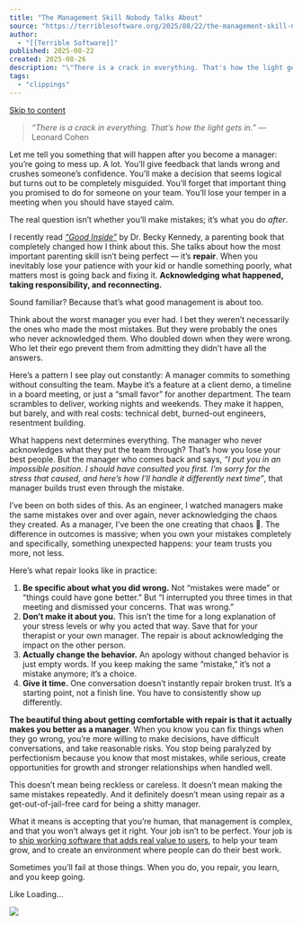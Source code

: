 ```yaml
---
title: "The Management Skill Nobody Talks About"
source: "https://terriblesoftware.org/2025/08/22/the-management-skill-nobody-talks-about/"
author:
  - "[[Terrible Software]]"
published: 2025-08-22
created: 2025-08-26
description: "\"There is a crack in everything. That's how the light gets in.\" — Leonard Cohen Let me tell you something that will happen after you become a manager: you're going to mess up. A lot. You'll give feedback that lands wrong and crushes someone's confidence. You'll make a decision that seems logical but turns out…"
tags:
  - "clippings"
---
```

[Skip to content](https://terriblesoftware.org/2025/08/22/the-management-skill-nobody-talks-about/#wp--skip-link--target)

> *“There is a crack in everything. That’s how the light gets in.”* — Leonard Cohen

Let me tell you something that will happen after you become a manager: you’re going to mess up. A lot. You’ll give feedback that lands wrong and crushes someone’s confidence. You’ll make a decision that seems logical but turns out to be completely misguided. You’ll forget that important thing you promised to do for someone on your team. You’ll lose your temper in a meeting when you should have stayed calm.

The real question isn’t whether you’ll make mistakes; it’s what you do *after*.

I recently read *[“Good Inside”](https://www.amazon.com/Good-Inside-Guide-Becoming-Parent/dp/B09PGMSBBN)* by Dr. Becky Kennedy, a parenting book that completely changed how I think about this. She talks about how the most important parenting skill isn’t being perfect — it’s **repair**. When you inevitably lose your patience with your kid or handle something poorly, what matters most is going back and fixing it. **Acknowledging what happened, taking responsibility, and reconnecting.**

Sound familiar? Because that’s what good management is about too.

Think about the worst manager you ever had. I bet they weren’t necessarily the ones who made the most mistakes. But they were probably the ones who never acknowledged them. Who doubled down when they were wrong. Who let their ego prevent them from admitting they didn’t have all the answers.

Here’s a pattern I see play out constantly: A manager commits to something without consulting the team. Maybe it’s a feature at a client demo, a timeline in a board meeting, or just a “small favor” for another department. The team scrambles to deliver, working nights and weekends. They make it happen, but barely, and with real costs: technical debt, burned-out engineers, resentment building.

What happens next determines everything. The manager who never acknowledges what they put the team through? That’s how you lose your best people. But the manager who comes back and says, *“I put you in an impossible position. I should have consulted you first. I’m sorry for the stress that caused, and here’s how I’ll handle it differently next time”*, that manager builds trust even through the mistake.

I’ve been on both sides of this. As an engineer, I watched managers make the same mistakes over and over again, never acknowledging the chaos they created. As a manager, I’ve been the one creating that chaos 🥲. The difference in outcomes is massive; when you own your mistakes completely and specifically, something unexpected happens: your team trusts you more, not less.

Here’s what repair looks like in practice:

1. **Be specific about what you did wrong.** Not “mistakes were made” or “things could have gone better.” But “I interrupted you three times in that meeting and dismissed your concerns. That was wrong.”
2. **Don’t make it about you.** This isn’t the time for a long explanation of your stress levels or why you acted that way. Save that for your therapist or your own manager. The repair is about acknowledging the impact on the other person.
3. **Actually change the behavior.** An apology without changed behavior is just empty words. If you keep making the same “mistake,” it’s not a mistake anymore; it’s a choice.
4. **Give it time.** One conversation doesn’t instantly repair broken trust. It’s a starting point, not a finish line. You have to consistently show up differently.

**The beautiful thing about getting comfortable with repair is that it actually makes you better as a manager**. When you know you can fix things when they go wrong, you’re more willing to make decisions, have difficult conversations, and take reasonable risks. You stop being paralyzed by perfectionism because you know that most mistakes, while serious, create opportunities for growth and stronger relationships when handled well.

This doesn’t mean being reckless or careless. It doesn’t mean making the same mistakes repeatedly. And it definitely doesn’t mean using repair as a get-out-of-jail-free card for being a shitty manager.

What it means is accepting that you’re human, that management is complex, and that you won’t always get it right. Your job isn’t to be perfect. Your job is to [ship working software that adds real value to users](https://terriblesoftware.org/2025/06/13/good-engineer-bad-engineer/), to help your team grow, and to create an environment where people can do their best work.

Sometimes you’ll fail at those things. When you do, you repair, you learn, and you keep going.

Like Loading…

![](https://pixel.wp.com/g.gif?blog=239592469&v=wpcom&tz=-3&user_id=0&post=376&subd=terriblesoftwareorg&host=terriblesoftware.org&ref=&rand=0.8850806184110463)